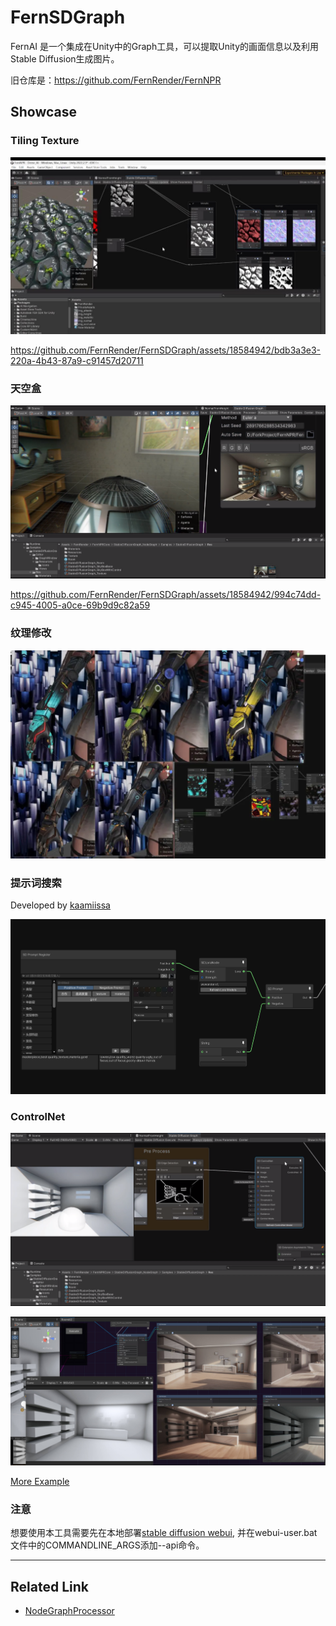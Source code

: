 # FernSDGraph

FernAI 是一个集成在Unity中的Graph工具，可以提取Unity的画面信息以及利用Stable Diffusion生成图片。

旧仓库是：https://github.com/FernRender/FernNPR

## Showcase

### Tiling Texture

![](/DocAssets/TilingPBR.jpg)

https://github.com/FernRender/FernSDGraph/assets/18584942/bdb3a3e3-220a-4b43-87a9-c91457d20711

### 天空盒

![](/DocAssets/SkyHDRI.png)

https://github.com/FernRender/FernSDGraph/assets/18584942/994c74dd-c945-4005-a0ce-69b9d9c82a59

### 纹理修改

![](/DocAssets/TextureModify.png)


### 提示词搜索

Developed by [kaamiissa](https://github.com/kaamiissa)

![](/DocAssets/PromptGenerator.png)

### ControlNet

![](/DocAssets/ControlNet.png)

![](/DocAssets/ControlNet2.jpg)

[More Example](https://github.com/FernRender/FernSDGraph/wiki/Graph-Example)

### 注意

想要使用本工具需要先在本地部署[stable diffusion webui](https://github.com/AUTOMATIC1111/stable-diffusion-webui), 并在webui-user.bat文件中的COMMANDLINE_ARGS添加--api命令。
___

## Related Link

- [NodeGraphProcessor](https://github.com/alelievr/NodeGraphProcessor)


